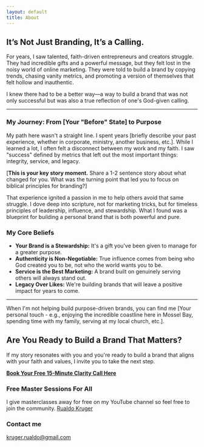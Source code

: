 ```yaml
---
layout: default
title: About
---
```


## It’s Not Just Branding, It’s a Calling.

For years, I saw talented, faith-driven entrepreneurs and creators struggle. They had incredible gifts and a powerful message, but they felt lost in the noisy world of online marketing. They were told to build a brand by copying trends, chasing vanity metrics, and promoting a version of themselves that felt hollow and inauthentic.

I knew there had to be a better way—a way to build a brand that was not only successful but was also a true reflection of one's God-given calling.

---

### My Journey: From [Your "Before" State] to Purpose

My path here wasn't a straight line. I spent years [briefly describe your past experience, whether in corporate, ministry, another business, etc.]. While I learned a lot, I often felt a disconnect between my work and my faith. I saw "success" defined by metrics that left out the most important things: integrity, service, and legacy.

[**This is your key story moment.** Share a 1-2 sentence story about what changed for you. What was the turning point that led you to focus on biblical principles for branding?]

That experience ignited a passion in me to help others avoid that same struggle. I dove deep into scripture, not for marketing tricks, but for timeless principles of leadership, influence, and stewardship. What I found was a blueprint for building a personal brand that is both powerful and pure.

### My Core Beliefs

* **Your Brand is a Stewardship:** It's a gift you've been given to manage for a greater purpose.
* **Authenticity is Non-Negotiable:** True influence comes from being who God created you to be, not who the world wants you to be.
* **Service is the Best Marketing:** A brand built on genuinely serving others will always stand out.
* **Legacy Over Likes:** We're building brands that will leave a positive impact for years to come.

---

When I'm not helping build purpose-driven brands, you can find me [Your personal touch - e.g., enjoying the incredible coastline here in Mossel Bay, spending time with my family, serving at my local church, etc.].

## Are You Ready to Build a Brand That Matters?

If my story resonates with you and you're ready to build a brand that aligns with your faith and values, I invite you to take the next step.

**[Book Your Free 15-Minute Clarity Call Here](https://calendly.com/your-link)**

### Free Master Sessions For All

I give masterclasses away for free on my YouTube channel so feel free to join the community. [Rualdo Kruger](https://www.youtube.com/@Rualdo_Kruger)

### Contact me

[kruger.rualdo@gmail.com](mailto:kruger.rualdo@gmail.com)
